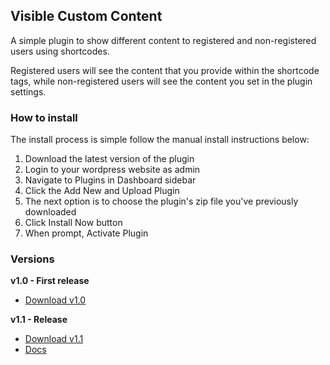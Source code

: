 ## Visible Custom Content
A simple plugin to show different content to registered and non-registered users using shortcodes.

Registered users will see the content that you provide within the shortcode tags, while non-registered users will see the content you set in the plugin settings.

### How to install
The install process is simple follow the manual install instructions below:

 1. Download the latest version of the plugin
 2. Login to your wordpress website as admin
 3. Navigate to Plugins in Dashboard sidebar
 4. Click the Add New and Upload Plugin
 5. The next option is to choose the plugin's zip file you've previously downloaded
 6. Click Install Now button
 7. When prompt, Activate Plugin

### Versions

**v1.0 - First release**

 * [Download v1.0](https://github.com/Dascent/plugins/releases/tag/vcs1.0)

**v1.1 - Release**

 * [Download v1.1](https://dascent.github.io/plugins/plugins/visible-custom-content/latest-updates.html)
 * [Docs](https://dascent.github.io/plugins/plugins/visible-custom-content/index.html)
 
